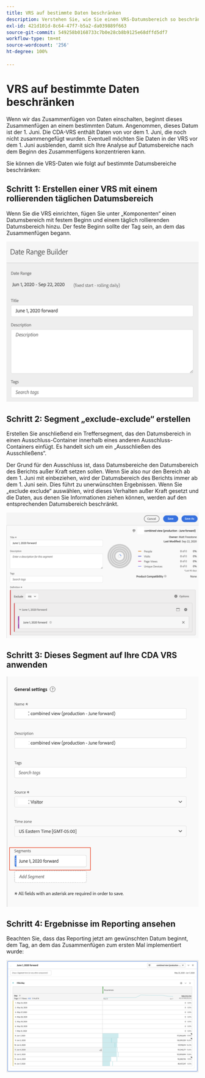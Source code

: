 ```yaml
---
title: VRS auf bestimmte Daten beschränken
description: Verstehen Sie, wie Sie einen VRS-Datumsbereich so beschränken, dass er sich nur auf zusammengefügte Daten konzentriert.
exl-id: 421d101d-8c64-47f7-b5a2-da039889f663
source-git-commit: 549258b0168733c7b0e28cb8b9125e68dffd5df7
workflow-type: tm+mt
source-wordcount: '256'
ht-degree: 100%

---
```


# VRS auf bestimmte Daten beschränken

Wenn wir das Zusammenfügen von Daten einschalten, beginnt dieses Zusammenfügen an einem bestimmten Datum. Angenommen, dieses Datum ist der 1. Juni. Die CDA-VRS enthält Daten von vor dem 1. Juni, die noch nicht zusammengefügt wurden. Eventuell möchten Sie Daten in der VRS vor dem 1. Juni ausblenden, damit sich Ihre Analyse auf Datumsbereiche nach dem Beginn des Zusammenfügens konzentrieren kann.

Sie können die VRS-Daten wie folgt auf bestimmte Datumsbereiche beschränken:

## Schritt 1: Erstellen einer VRS mit einem rollierenden täglichen Datumsbereich

Wenn Sie die VRS einrichten, fügen Sie unter „Komponenten“ einen Datumsbereich mit festem Beginn und einem täglich rollierenden Datumsbereich hinzu. Der feste Beginn sollte der Tag sein, an dem das Zusammenfügen begann.

![](assets/rolling-daily.png)

## Schritt 2: Segment „exclude-exclude“ erstellen

Erstellen Sie anschließend ein Treffersegment, das den Datumsbereich in einen Ausschluss-Container innerhalb eines anderen Ausschluss-Containers einfügt. Es handelt sich um ein „Ausschließen des Ausschließens“.

Der Grund für den Ausschluss ist, dass Datumsbereiche den Datumsbereich des Berichts außer Kraft setzen sollen. Wenn Sie also nur den Bereich ab dem 1. Juni mit einbeziehen, wird der Datumsbereich des Berichts immer ab dem 1. Juni sein. Dies führt zu unerwünschten Ergebnissen. Wenn Sie „exclude exclude“ auswählen, wird dieses Verhalten außer Kraft gesetzt und die Daten, aus denen Sie Informationen ziehen können, werden auf den entsprechenden Datumsbereich beschränkt.

![](assets/exclude-exclude.png)

## Schritt 3: Dieses Segment auf Ihre CDA VRS anwenden

![](assets/apply-segment.png)

## Schritt 4: Ergebnisse im Reporting ansehen

Beachten Sie, dass das Reporting jetzt am gewünschten Datum beginnt, dem Tag, an dem das Zusammenfügen zum ersten Mal implementiert wurde:

![](assets/report-limited-dates.png)
